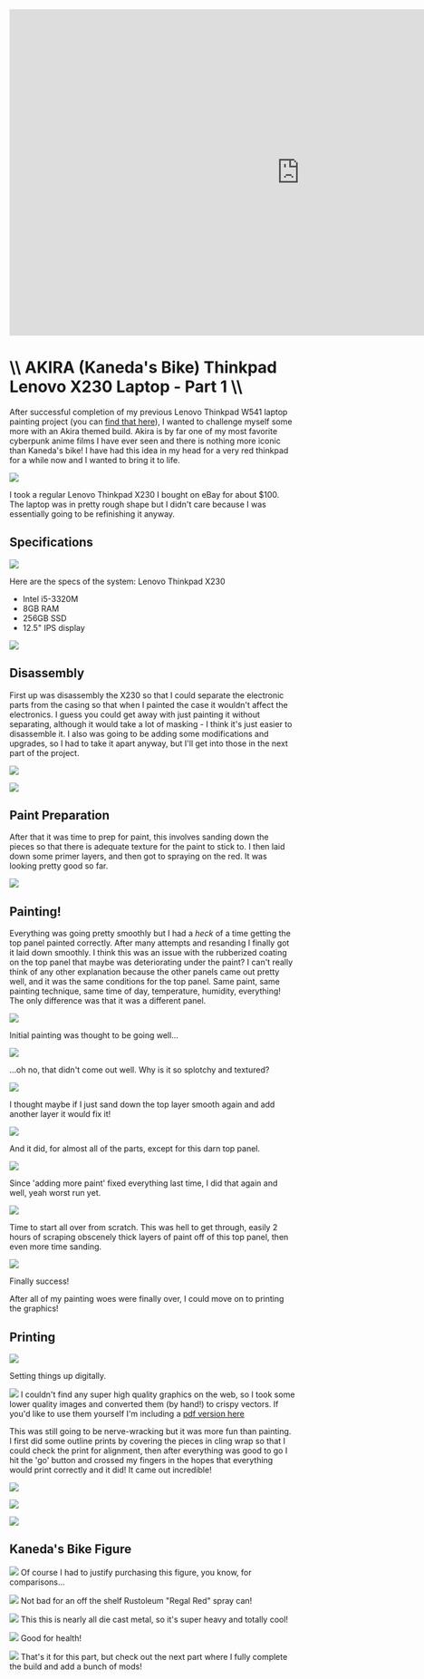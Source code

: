 <div class="video-container"><iframe width="1024" height="576" src="https://www.youtube.com/embed/775l_xc7-ho" title="YouTube video player" frameborder="0" allow="accelerometer; autoplay; clipboard-write; encrypted-media; gyroscope; picture-in-picture" allowfullscreen></iframe></div>

# \\\ AKIRA (Kaneda's Bike) Thinkpad Lenovo X230 Laptop - Part 1 \\\

After successful completion of my previous Lenovo Thinkpad W541 laptop painting project (you can [find that here](https://hightech-lowlife.github.io/projects/005_camo_w541_laptop_painting/005_camo_w541_laptop_painting)), I wanted to challenge myself some more with an Akira themed build. Akira is by far one of my most favorite cyberpunk anime films I have ever seen and there is nothing more iconic than Kaneda's bike! I have had this idea in my head for a very red thinkpad for a while now and I wanted to bring it to life. 

![](01_laptop.jpg)

I took a regular Lenovo Thinkpad X230 I bought on eBay for about $100. The laptop was in pretty rough shape but I didn't care because I was essentially going to be refinishing it anyway. 

## Specifications

![](02_laptop.jpg)

Here are the specs of the system:
Lenovo Thinkpad X230
- Intel i5-3320M
- 8GB RAM
- 256GB SSD
- 12.5" IPS display

![](03_laptop.jpg)

## Disassembly

First up was disassembly the X230 so that I could separate the electronic parts from the casing so that when I painted the case it wouldn't affect the electronics. I guess you could get away with just painting it without separating, although it would take a lot of masking - I think it's just easier to disassemble it. I also was going to be adding some modifications and upgrades, so I had to take it apart anyway, but I'll get into those in the next part of the project. 

![](04_laptop.jpg)

![](05_laptop.jpg)

## Paint Preparation

After that it was time to prep for paint, this involves sanding down the pieces so that there is adequate texture for the paint to stick to. I then laid down some primer layers, and then got to spraying on the red. It was looking pretty good so far. 

![](06_laptop.jpg)

## Painting!

Everything was going pretty smoothly but I had a *heck* of a time getting the top panel painted correctly. After many attempts and resanding I finally got it laid down smoothly. I think this was an issue with the rubberized coating on the top panel that maybe was deteriorating under the paint? I can't really think of any other explanation because the other panels came out pretty well, and it was the same conditions for the top panel. Same paint, same painting technique, same time of day, temperature, humidity, everything! The only difference was that it was a different panel.  

![](07_laptop.jpg)

Initial painting was thought to be going well...

![](08_laptop.jpg)

...oh no, that didn't come out well. Why is it so splotchy and textured?

![](09_laptop.jpg)

I thought maybe if I just sand down the top layer smooth again and add another layer it would fix it!

![](10_laptop.jpg)

And it did, for almost all of the parts, except for this darn top panel. 

![](11_laptop.jpg)

Since 'adding more paint' fixed everything last time, I did that again and well, yeah worst run yet.

![](12_laptop.jpg)

Time to start all over from scratch. This was hell to get through, easily 2 hours of scraping obscenely thick layers of paint off of this top panel, then even more time sanding. 

![](13_laptop.jpg)

Finally success!

After all of my painting woes were finally over, I could move on to printing the graphics! 

## Printing

![](14_laptop.jpg)

Setting things up digitally.

![](akira_sticker_sheet.png)
I couldn't find any super high quality graphics on the web, so I took some lower quality images and converted them (by hand!) to crispy vectors. If you'd like to use them yourself I'm including a [pdf version here](akira_sticker_sheet.pdf)

This was still going to be nerve-wracking but it was more fun than painting. I first did some outline prints by covering the pieces in cling wrap so that I could check the print for alignment, then after everything was good to go I hit the 'go' button and crossed my fingers in the hopes that everything would print correctly and it did! It came out incredible! 

![](15_laptop.jpg)

![](16_laptop.jpg)

![](17_laptop.jpg)

## Kaneda's Bike Figure

![](18_laptop.jpg)
Of course I had to justify purchasing this figure, you know, for comparisons... 

![](19_laptop.jpg)
Not bad for an off the shelf Rustoleum "Regal Red" spray can! 

![](20_laptop.jpg)
This this is nearly all die cast metal, so it's super heavy and totally cool!

![](21_laptop.jpg)
Good for health! 

![](22_laptop.jpg)
That's it for this part, but check out the next part where I fully complete the build and add a bunch of mods!
